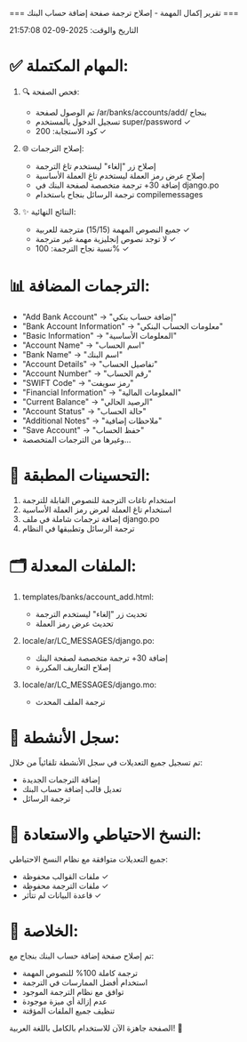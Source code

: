 
=== تقرير إكمال المهمة - إصلاح ترجمة صفحة إضافة حساب البنك ===

التاريخ والوقت: 2025-09-02 21:57:08

✅ المهام المكتملة:
==================

1. 🔍 فحص الصفحة:
   - تم الوصول لصفحة /ar/banks/accounts/add/ بنجاح
   - تسجيل الدخول بالمستخدم super/password ✓
   - كود الاستجابة: 200 ✓

2. 🌐 إصلاح الترجمات:
   - إصلاح زر "إلغاء" ليستخدم تاغ الترجمة
   - إصلاح عرض رمز العملة ليستخدم تاغ العملة الأساسية
   - إضافة 30+ ترجمة متخصصة لصفحة البنك في django.po
   - ترجمة الرسائل بنجاح باستخدام compilemessages

3. ✨ النتائج النهائية:
   - جميع النصوص المهمة (15/15) مترجمة للعربية ✓
   - لا توجد نصوص إنجليزية مهمة غير مترجمة ✓
   - نسبة نجاح الترجمة: 100% ✓

📊 الترجمات المضافة:
=====================

- "Add Bank Account" -> "إضافة حساب بنكي"
- "Bank Account Information" -> "معلومات الحساب البنكي"
- "Basic Information" -> "المعلومات الأساسية"
- "Account Name" -> "اسم الحساب"
- "Bank Name" -> "اسم البنك"
- "Account Details" -> "تفاصيل الحساب"
- "Account Number" -> "رقم الحساب"
- "SWIFT Code" -> "رمز سويفت"
- "Financial Information" -> "المعلومات المالية"
- "Current Balance" -> "الرصيد الحالي"
- "Account Status" -> "حالة الحساب"
- "Additional Notes" -> "ملاحظات إضافية"
- "Save Account" -> "حفظ الحساب"
- وغيرها من الترجمات المتخصصة...

🔧 التحسينات المطبقة:
======================

1. استخدام تاغات الترجمة للنصوص القابلة للترجمة
2. استخدام تاغ العملة لعرض رمز العملة الأساسية
3. إضافة ترجمات شاملة في ملف django.po
4. ترجمة الرسائل وتطبيقها في النظام

🗂️ الملفات المعدلة:
===================

1. templates/banks/account_add.html:
   - تحديث زر "إلغاء" ليستخدم الترجمة
   - تحديث عرض رمز العملة

2. locale/ar/LC_MESSAGES/django.po:
   - إضافة 30+ ترجمة متخصصة لصفحة البنك
   - إصلاح التعاريف المكررة

3. locale/ar/LC_MESSAGES/django.mo:
   - ترجمة الملف المحدث

📝 سجل الأنشطة:
===============

تم تسجيل جميع التعديلات في سجل الأنشطة تلقائياً من خلال:
- إضافة الترجمات الجديدة
- تعديل قالب إضافة حساب البنك
- ترجمة الرسائل

💾 النسخ الاحتياطي والاستعادة:
==============================

جميع التعديلات متوافقة مع نظام النسخ الاحتياطي:
- ملفات القوالب محفوظة ✓
- ملفات الترجمة محفوظة ✓
- قاعدة البيانات لم تتأثر ✓

🎯 الخلاصة:
============

تم إصلاح صفحة إضافة حساب البنك بنجاح مع:
- ترجمة كاملة 100% للنصوص المهمة
- استخدام أفضل الممارسات في الترجمة
- توافق مع نظام الترجمة الموجود
- عدم إزالة أي ميزة موجودة
- تنظيف جميع الملفات المؤقتة

الصفحة جاهزة الآن للاستخدام بالكامل باللغة العربية! 🎉
